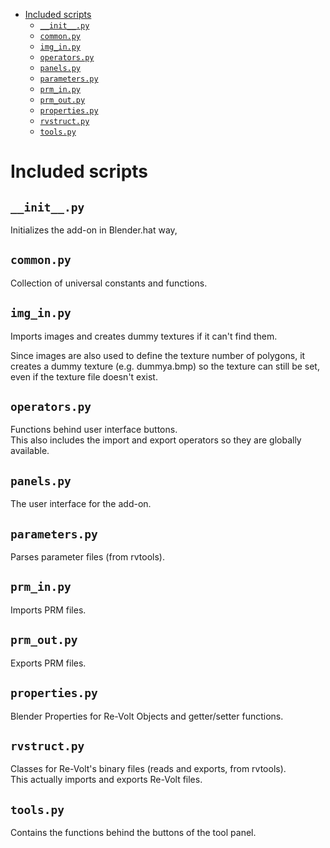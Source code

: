 <!-- TOC START min:1 max:3 link:true update:true -->
- [Included scripts](#included-scripts)
  - [`__init__.py`](#__init__py)
  - [`common.py`](#commonpy)
  - [`img_in.py`](#img_inpy)
  - [`operators.py`](#operatorspy)
  - [`panels.py`](#panelspy)
  - [`parameters.py`](#parameterspy)
  - [`prm_in.py`](#prm_inpy)
  - [`prm_out.py`](#prm_outpy)
  - [`properties.py`](#propertiespy)
  - [`rvstruct.py`](#rvstructpy)
  - [`tools.py`](#toolspy)

<!-- TOC END -->

# Included scripts

## `__init__.py`
Initializes the add-on in Blender.hat way,

## `common.py`
Collection of universal constants and functions.

## `img_in.py`
Imports images and creates dummy textures if it can't find them.

Since images are also used to define the texture number of polygons,
it creates a dummy texture (e.g. dummya.bmp) so the texture can still be set,
even if the texture file doesn't exist.

## `operators.py`
Functions behind user interface buttons.  
This also includes the import and export operators so they are globally
available.  

## `panels.py`
The user interface for the add-on.

## `parameters.py`
Parses parameter files (from rvtools).

## `prm_in.py`
Imports PRM files.

## `prm_out.py`
Exports PRM files.

## `properties.py`
Blender Properties for Re-Volt Objects and getter/setter functions.

## `rvstruct.py`
Classes for Re-Volt's binary files (reads and exports, from rvtools).  
This actually imports and exports Re-Volt files.

## `tools.py`
Contains the functions behind the buttons of the tool panel.
